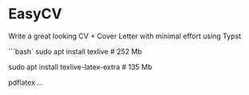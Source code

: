 # EasyCV

Write a great looking CV + Cover Letter with minimal effort using Typst 

```bash`
sudo apt install texlive  # 252 Mb

sudo apt install texlive-latex-extra  # 135 Mb


pdflatex ...


```
